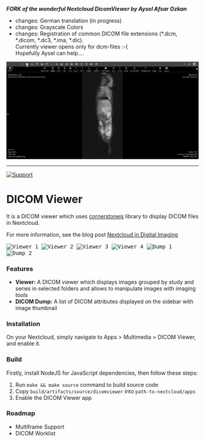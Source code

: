 ***FORK of the wonderful Nextcloud DicomViewer by Aysel Afsar Ozkan***

* changes: German translation (in progress)
* changes: Grayscale Colors
* changes: Registration of common DICOM file extensions (*.dcm, *.dicom, *.dc3, *.ima, *.dic).   
Currently viewer opens only for dcm-files :-(   
Hopefully Aysel can help....


<kbd>![Viewer 1](https://github.com/doc-sebastian/dicomviewer/blob/master/screenshots/viewer1.jpg)  </kbd>

-------



[![Support][support-image]][support-url]

# DICOM Viewer

It is a DICOM viewer which uses [cornerstonejs](https://github.com/cornerstonejs) library to display DICOM files in Nextcloud.

For more information, see the blog post [Nextcloud in Digital Imaging](https://nextcloud.com/blog/digital-imaging-for-medicine-in-nextcloud/)


<kbd>![Viewer 1](https://github.com/ayselafsar/dicomviewer/blob/master/screenshots/viewer1.png)  </kbd>
<kbd>![Viewer 2](https://github.com/ayselafsar/dicomviewer/blob/master/screenshots/viewer2.png)  </kbd>
<kbd>![Viewer 3](https://github.com/ayselafsar/dicomviewer/blob/master/screenshots/viewer3.png)  </kbd>
<kbd>![Viewer 4](https://github.com/ayselafsar/dicomviewer/blob/master/screenshots/viewer4.png)  </kbd>
<kbd>![Dump 1](https://github.com/ayselafsar/dicomviewer/blob/master/screenshots/dump1.png)  </kbd>
<kbd>![Dump 2](https://github.com/ayselafsar/dicomviewer/blob/master/screenshots/dump2.png)  </kbd>


### Features

* **Viewer:** A DICOM viewer which displays images grouped by study and series in selected folders and allows to manipulate images with imaging tools
* **DICOM Dump:** A list of DICOM attributes displayed on the sidebar with image thumbnail


### Installation

On your Nextcloud, simply navigate to Apps > Multimedia > DICOM Viewer, and enable it.


### Build

Firstly, install NodeJS for JavaScript dependencies, then follow these steps:
1. Run `make && make source` command to build source code
2. Copy `build/artifacts/source/dicomviewer` into `path-to-nextcloud/apps`
3. Enable the DICOM Viewer app


### Roadmap

- Multiframe Support
- DICOM Worklist


[support-image]: https://img.shields.io/badge/Support-Patreon-blue.svg
[support-url]: https://www.patreon.com/ayselafsar
